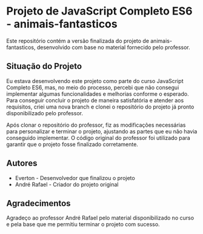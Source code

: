 # Projeto de JavaScript Completo ES6 - animais-fantasticos

Este repositório contém a versão finalizada do projeto de animais-fantasticos, desenvolvido com base no material fornecido pelo professor. 

## Situação do Projeto

Eu estava desenvolvendo este projeto como parte do curso JavaScript Completo ES6, mas, no meio do processo, percebi que não consegui implementar algumas funcionalidades e melhorias conforme o esperado. Para conseguir concluir o projeto de maneira satisfatória e atender aos requisitos, criei uma nova branch e clonei o repositório do projeto já pronto disponibilizado pelo professor. 

Após clonar o repositório do professor, fiz as modificações necessárias para personalizar e terminar o projeto, ajustando as partes que eu não havia conseguido implementar. O código original do professor foi utilizado para garantir que o projeto fosse finalizado corretamente.

## Autores

- Everton - Desenvolvedor que finalizou o projeto
- André Rafael - Criador do projeto original

## Agradecimentos

Agradeço ao professor André Rafael pelo material disponibilizado no curso e pela base que me permitiu terminar o projeto com sucesso.

